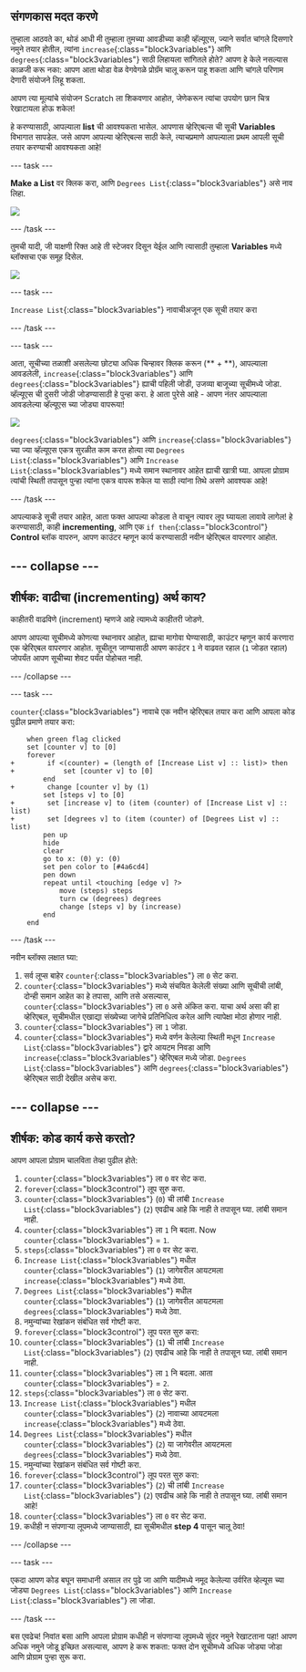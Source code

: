 ## संगणकास मदत करणे

तुम्हाला आठवते का, थोडं आधी मी तुम्हाला तुमच्या आवडीच्या काही व्हॅल्यूएस, ज्याने सर्वात चांगले दिसणारे नमुने तयार होतील, त्यांना `increase`{:class="block3variables"} आणि `degrees`{:class="block3variables"} साठी लिहायला सांगितले होते? आपण हे केले नसल्यास काळजी करू नका: आपण आता थोडा वेळ वेगवेगळे प्रोग्रॅम चालू करून पाहू शकता आणि चांगले परिणाम देणारी संयोजने लिहू शकता.

आपण त्या मूल्यांचे संयोजन Scratch ला शिकवणार आहोत, जेणेकरून त्यांचा उपयोग छान चित्र रेखाटायला होऊ शकेल!

हे करण्यासाठी, आपल्याला **list** ची आवश्यकता भासेल. आपणास व्हेरिएबल्स ची सूची **Variables** विभागात सापडेल. जसे आपण आपल्या व्हेरिएबल्स साठी केले, त्याचप्रमाणे आपल्याला प्रथम आपली सूची तयार करण्याची आवश्यकता आहे!

\--- task \---

**Make a List** वर क्लिक करा, आणि `Degrees List`{:class="block3variables"} असे नाव लिहा.

![](images/makeAList.png)

\--- /task \---

तुमची यादी, जी याक्षणी रिक्त आहे ती स्टेजवर दिसून येईल आणि त्यासाठी तुम्हाला **Variables** मध्ये ब्लॉक्सचा एक समूह दिसेल.

![](images/listBlocks.png)

\--- task \---

`Increase List`{:class="block3variables"} नावाचीअजून एक सूची तयार करा

\--- /task \---

\--- task \---

आता, सूचीच्या तळाशी असलेल्या छोट्या अधिक चिन्हावर क्लिक करून (** + **), आपल्याला आवडलेली, `increase`{:class="block3variables"} आणि `degrees`{:class="block3variables"} ह्याची पहिली जोडी, उजव्या बाजूच्या सूचीमध्ये जोडा. व्हॅल्यूएस ची दुसरी जोडी जोडण्यासाठी हे पुन्हा करा. हे आता पुरेसे आहे - आपण नंतर आपल्याला आवडलेल्या व्हॅल्यूएस च्या जोड्या वापरूया!

![](images/helping2.png)

`degrees`{:class="block3variables"} आणि `increase`{:class="block3variables"} च्या ज्या व्हॅल्यूएस एकत्र सुरळीत काम करत होत्या त्या `Degrees List`{:class="block3variables"} आणि `Increase List`{:class="block3variables"} मध्ये समान स्थानावर आहेत ह्याची खात्री घ्या. आपला प्रोग्राम त्यांची स्थिती तपासून पुन्हा त्यांना एकत्र वापरू शकेल या साठी त्यांना तिथे असणे आवश्यक आहे!

\--- /task \---

आपल्याकडे सूची तयार आहेत, आता फक्त आपल्या कोडला ते वाचून त्यावर लूप घ्यायला लावावे लागेल! हे करण्यासाठी, काही **incrementing**, आणि एक `if then`{:class="block3control"} **Control** ब्लॉक वापरुन, आपण काउंटर म्हणून कार्य करण्यासाठी नवीन व्हेरिएबल वापरणार आहोत.

## \--- collapse \---

## शीर्षक: वाढीचा (incrementing) अर्थ काय?

काहीतरी वाढविणे (increment) म्हणजे आहे त्यामध्ये काहीतरी जोडणे.

आपण आपल्या सूचीमध्ये कोणत्या स्थानावर आहोत, ह्याचा मागोवा घेण्यासाठी, काउंटर म्हणून कार्य करणारा एक व्हेरिएबल वापरणार आहोत. सूचीतून जाण्यासाठी आपण काउंटर `1` ने वाढवत रहाल (`1` जोडत रहाल) जोपर्यंत आपण सूचीच्या शेवट पर्यंत पोहोचत नाही.

\--- /collapse \---

\--- task \---

`counter`{:class="block3variables"} नावाचे एक नवीन व्हेरिएबल तयार करा आणि आपला कोड पुढील प्रमाणे तयार करा:

```blocks3
    when green flag clicked
    set [counter v] to [0]
    forever 
+        if <(counter) = (length of [Increase List v] :: list)> then 
+            set [counter v] to [0]
        end
+        change [counter v] by (1)
        set [steps v] to [0]
+        set [increase v] to (item (counter) of [Increase List v] :: list)
+        set [degrees v] to (item (counter) of [Degrees List v] :: list)
        pen up
        hide
        clear
        go to x: (0) y: (0)
        set pen color to [#4a6cd4]
        pen down
        repeat until <touching [edge v] ?> 
            move (steps) steps
            turn cw (degrees) degrees
            change [steps v] by (increase)
        end
    end
```

\--- /task \---

नवीन ब्लॉक्स लक्षात घ्या:

1. सर्व लूप्स बाहेर `counter`{:class="block3variables"} ला `0` सेट करा.
2. `counter`{:class="block3variables"} मध्ये संचयित केलेली संख्या आणि सूचीची लांबी, दोन्ही समान आहेत का हे तपासा, आणि तसे असल्यास, `counter`{:class="block3variables"} ला `0` असे अंकित करा. याचा अर्थ असा की हा व्हेरिएबल, सूचीमधील एखाद्या संख्येच्या जागेचे प्रतिनिधित्व करेल आणि त्यापेक्षा मोठा होणार नाही.
3. `counter`{:class="block3variables"} ला `1` जोडा.
4. `counter`{:class="block3variables"} मध्ये वर्णन केलेल्या स्थिती मधून `Increase List`{:class="block3variables"} द्वारे आयटम निवडा आणि `increase`{:class="block3variables"} व्हेरिएबल मध्ये जोडा. `Degrees List`{:class="block3variables"} आणि `degrees`{:class="block3variables"} व्हेरिएबल साठी देखील असेच करा.

## \--- collapse \---

## शीर्षक: कोड कार्य कसे करतो?

आपण आपला प्रोग्राम चालविता तेव्हा पुढील होते:

1. `counter`{:class="block3variables"} ला `0` वर सेट करा.
2. `forever`{:class="block3control"} लूप सुरु करा.
3. `counter`{:class="block3variables"} (`0`) ची लांबी `Increase List`{:class="block3variables"} (`2`) एवढीच आहे कि नाही ते तपासून घ्या. लांबी समान नाही.
4. `counter`{:class="block3variables"} ला `1` नि बदला. Now `counter`{:class="block3variables"} = `1`.
5. `steps`{:class="block3variables"} ला `0` वर सेट करा.
6. `Increase List`{:class="block3variables"} मधील `counter`{:class="block3variables"} (`1`) जागेवरील आयटमला `increase`{:class="block3variables"} मध्ये ठेवा.
7. `Degrees List`{:class="block3variables"} मधील `counter`{:class="block3variables"} (`1`) जागेवरील आयटमला `degrees`{:class="block3variables"} मध्ये ठेवा.
8. नमुन्यांच्या रेखांकन संबंधित सर्व गोष्टी करा.
9. `forever`{:class="block3control"} लूप परत सुरु करा:
10. `counter`{:class="block3variables"} (`1`) ची लांबी `Increase List`{:class="block3variables"} (`2`) एवढीच आहे कि नाही ते तपासून घ्या. लांबी समान नाही.
11. `counter`{:class="block3variables"} ला `1` नि बदला. आता `counter`{:class="block3variables"} = `2`.
12. `steps`{:class="block3variables"} ला `0` सेट करा.
13. `Increase List`{:class="block3variables"} मधील `counter`{:class="block3variables"} (`2`) नावाच्या आयटमला `increase`{:class="block3variables"} मध्ये ठेवा.
14. `Degrees List`{:class="block3variables"} मधील `counter`{:class="block3variables"} (`2`) या जागेवरील आयटमला `degrees`{:class="block3variables"} मध्ये ठेवा.
15. नमुन्यांच्या रेखांकन संबंधित सर्व गोष्टी करा.
16. `forever`{:class="block3control"} लूप परत सुरु करा:
17. `counter`{:class="block3variables"} (`2`) ची लांबी `Increase List`{:class="block3variables"} (`2`) एवढीच आहे कि नाही ते तपासून घ्या. लांबी समान आहे!
18. `counter`{:class="block3variables"} ला `0` वर सेट करा.
19. कधीही न संपणार्‍या लूपमध्ये जाण्यासाठी, ह्या सूचीमधील **step 4** पासून चालू ठेवा!

\--- /collapse \---

\--- task \---

एकदा आपण कोड बघून समाधानी असाल तर पुढे जा आणि यादीमध्ये नमूद केलेल्या उर्वरित व्हेल्यूस च्या जोड्या `Degrees List`{:class="block3variables"} आणि `Increase List`{:class="block3variables"} ला जोडा.

\--- /task \---

बस एवढेच! निवांत बसा आणि आपला प्रोग्राम कधीही न संपणार्‍या लूपमध्ये सुंदर नमुने रेखाटताना पहा! आपण अधिक नमुने जोडू इच्छित असल्यास, आपण हे करू शकता: फक्त दोन सूचीमध्ये अधिक जोड्या जोडा आणि प्रोग्राम पुन्हा सुरू करा.